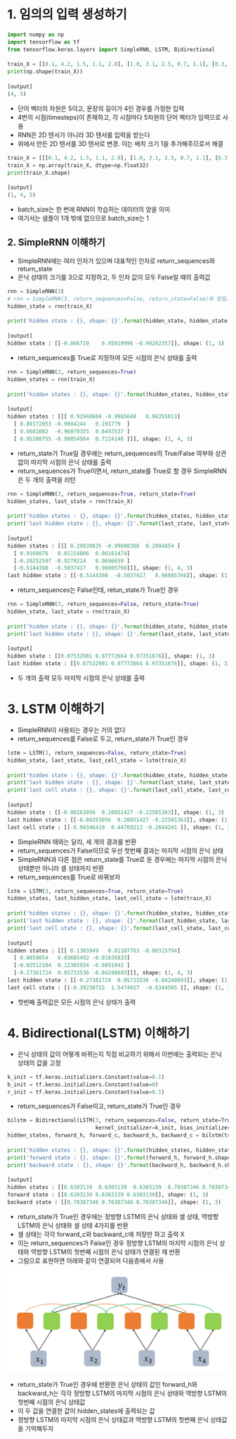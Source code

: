 # 1. 임의의 입력 생성하기

```python
import numpy as np
import tensorflow as tf
from tensorflow.keras.layers import SimpleRNN, LSTM, Bidirectional

train_X = [[0.1, 4.2, 1.5, 1.1, 2.8], [1.0, 3.1, 2.5, 0.7, 1.1], [0.3, 2.1, 1.5, 2.1, 0.1], [2.2, 1.4, 0.5, 0.9, 1.1]]
print(np.shape(train_X))

[output]
(4, 5)
```

- 단어 벡터의 차원은 5이고, 문장의 길이가 4인 경우를 가정한 입력
- 4번의 시점(timesteps)이 존재하고, 각 시점마다 5차원의 단어 벡터가 입력으로 사용
- RNN은 2D 텐서가 아니라 3D 텐서를 입력을 받는다
- 위에서 만든 2D 텐서를 3D 텐서로 변경. 이는 배치 크기 1을 추가해주므로서 해결

```python
train_X = [[[0.1, 4.2, 1.5, 1.1, 2.8], [1.0, 3.1, 2.5, 0.7, 1.1], [0.3, 2.1, 1.5, 2.1, 0.1], [2.2, 1.4, 0.5, 0.9, 1.1]]]
train_X = np.array(train_X, dtype=np.float32)
print(train_X.shape)

[output]
(1, 4, 5)
```

- batch_size는 한 번에 RNN이 학습하는 데이터의 양을 의미
- 여기서는 샘플이 1개 밖에 없으므로 batch_size는 1

## 2. SimpleRNN 이해하기
- SimpleRNN에는 여러 인자가 있으며 대표적인 인자로 return_sequences와 return_state
- 은닉 상태의 크기를 3으로 지정하고, 두 인자 값이 모두 False일 때의 출력값

```python
rnn = SimpleRNN(3)
# rnn = SimpleRNN(3, return_sequences=False, return_state=False)와 동일.
hidden_state = rnn(train_X)

print('hidden state : {}, shape: {}'.format(hidden_state, hidden_state.shape))

[output]
hidden state : [[-0.866719    0.95010996 -0.99262357]], shape: (1, 3)
```

- return_sequences를 True로 지정하여 모든 시점의 은닉 상태를 출력

```python
rnn = SimpleRNN(3, return_sequences=True)
hidden_states = rnn(train_X)

print('hidden states : {}, shape: {}'.format(hidden_states, hidden_states.shape))

[output]
hidden states : [[[ 0.92948604 -0.9985648   0.98355013]
  [ 0.89172053 -0.9984244   0.191779  ]
  [ 0.6681082  -0.96070355  0.6493537 ]
  [ 0.95280755 -0.98054564  0.7224146 ]]], shape: (1, 4, 3)
```

- return_state가 True일 경우에는 return_sequences의 True/False 여부와 상관없이 마지막 시점의 은닉 상태를 출력
- return_sequences가 True이면서, return_state를 True로 할 경우 SimpleRNN은 두 개의 출력을 리턴

```python
rnn = SimpleRNN(3, return_sequences=True, return_state=True)
hidden_states, last_state = rnn(train_X)

print('hidden states : {}, shape: {}'.format(hidden_states, hidden_states.shape))
print('last hidden state : {}, shape: {}'.format(last_state, last_state.shape))

[output]
hidden states : [[[ 0.29839835 -0.99608386  0.2994854 ]
  [ 0.9160876   0.01154806  0.86181474]
  [-0.20252597 -0.9270214   0.9696659 ]
  [-0.5144398  -0.5037417   0.96605766]]], shape: (1, 4, 3)
last hidden state : [[-0.5144398  -0.5037417   0.96605766]], shape: (1, 3)
```

- return_sequences는 False인데, retun_state가 True인 경우

```python
rnn = SimpleRNN(3, return_sequences=False, return_state=True)
hidden_state, last_state = rnn(train_X)

print('hidden state : {}, shape: {}'.format(hidden_state, hidden_state.shape))
print('last hidden state : {}, shape: {}'.format(last_state, last_state.shape))

[output]
hidden state : [[0.07532981 0.97772664 0.97351676]], shape: (1, 3)
last hidden state : [[0.07532981 0.97772664 0.97351676]], shape: (1, 3)
```

- 두 개의 출력 모두 마지막 시점의 은닉 상태를 출력

# 3. LSTM 이해하기
-  SimpleRNN이 사용되는 경우는 거의 없다
-  return_sequences를 False로 두고, return_state가 True인 경우

```python
lstm = LSTM(3, return_sequences=False, return_state=True)
hidden_state, last_state, last_cell_state = lstm(train_X)

print('hidden state : {}, shape: {}'.format(hidden_state, hidden_state.shape))
print('last hidden state : {}, shape: {}'.format(last_state, last_state.shape))
print('last cell state : {}, shape: {}'.format(last_cell_state, last_cell_state.shape))

[output]
hidden state : [[-0.00263056  0.20051427 -0.22501363]], shape: (1, 3)
last hidden state : [[-0.00263056  0.20051427 -0.22501363]], shape: (1, 3)
last cell state : [[-0.04346419  0.44769213 -0.2644241 ]], shape: (1, 3)
```

 - SimpleRNN 때와는 달리, 세 개의 결과를 반환
 - return_sequences가 False이므로 우선 첫번째 결과는 마지막 시점의 은닉 상태
 - SimpleRNN과 다른 점은 return_state를 True로 둔 경우에는 마지막 시점의 은닉 상태뿐만 아니라 셀 상태까지 반환
 - return_sequences를 True로 바꿔보자

```python
lstm = LSTM(3, return_sequences=True, return_state=True)
hidden_states, last_hidden_state, last_cell_state = lstm(train_X)

print('hidden states : {}, shape: {}'.format(hidden_states, hidden_states.shape))
print('last hidden state : {}, shape: {}'.format(last_hidden_state, last_hidden_state.shape))
print('last cell state : {}, shape: {}'.format(last_cell_state, last_cell_state.shape))

[output]
hidden states : [[[ 0.1383949   0.01107763 -0.00315794]
  [ 0.0859854   0.03685492 -0.01836833]
  [-0.02512104  0.12305924 -0.0891041 ]
  [-0.27381724  0.05733536 -0.04240693]]], shape: (1, 4, 3)
last hidden state : [[-0.27381724  0.05733536 -0.04240693]], shape: (1, 3)
last cell state : [[-0.39230722  1.5474017  -0.6344505 ]], shape: (1, 3)
```

- 첫번째 출력값은 모든 시점의 은닉 상태가 출력

# 4. Bidirectional(LSTM) 이해하기
-  은닉 상태의 값이 어떻게 바뀌는지 직접 비교하기 위해서 이번에는 출력되는 은닉 상태의 값을 고정

```python
k_init = tf.keras.initializers.Constant(value=0.1)
b_init = tf.keras.initializers.Constant(value=0)
r_init = tf.keras.initializers.Constant(value=0.1)
```

- return_sequences가 False이고, return_state가 True인 경우

```python
bilstm = Bidirectional(LSTM(3, return_sequences=False, return_state=True, \
                            kernel_initializer=k_init, bias_initializer=b_init, recurrent_initializer=r_init))
hidden_states, forward_h, forward_c, backward_h, backward_c = bilstm(train_X)

print('hidden states : {}, shape: {}'.format(hidden_states, hidden_states.shape))
print('forward state : {}, shape: {}'.format(forward_h, forward_h.shape))
print('backward state : {}, shape: {}'.format(backward_h, backward_h.shape))

[output]
hidden states : [[0.6303139  0.6303139  0.6303139  0.70387346 0.70387346 0.70387346]], shape: (1, 6)
forward state : [[0.6303139 0.6303139 0.6303139]], shape: (1, 3)
backward state : [[0.70387346 0.70387346 0.70387346]], shape: (1, 3)
```

- return_state가 True인 경우에는 정방향 LSTM의 은닉 상태와 셀 상태, 역방향 LSTM의 은닉 상태와 셀 상태 4가지를 반환
- 셀 상태는 각각 forward_c와 backward_c에 저장만 하고 출력 X
- 이는 return_sequences가 False인 경우 정방향 LSTM의 마지막 시점의 은닉 상태와 역방향 LSTM의 첫번째 시점의 은닉 상태가 연결된 채 반환
- 그림으로 표현하면 아래와 같이 연결되어 다음층에서 사용

![img.png](img.png)

- return_state가 True인 경우에 반환한 은닉 상태의 값인 forward_h와 backward_h는 각각 정방향 LSTM의 마지막 시점의 은닉 상태와 역방향 LSTM의 첫번째 시점의 은닉 상태값
- 이 두 값을 연결한 값이 hidden_states에 출력되는 값
- 정방향 LSTM의 마지막 시점의 은닉 상태값과 역방향 LSTM의 첫번째 은닉 상태값을 기억해두자